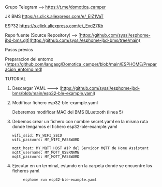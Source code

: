 Grupo Telegram --> https://t.me/domotica_camper


JK BMS https://s.click.aliexpress.com/e/_EIZ1VaT

ESP32 https://s.click.aliexpress.com/e/_Evd27Kb

Repo fuente (Source Repository) --> [https://github.com/syssi/esphome-jbd-bms.git](https://github.com/syssi/esphome-jbd-bms/tree/main)



Pasos previos

Preparacion del entorno (https://github.com/langasg/Domotica_camper/blob/main/ESPHOME/Preparacion_entorno.md)

TUTORIAL


1. Descargar YAML  ---> (https://github.com/syssi/esphome-jbd-bms/blob/main/esp32-ble-example.yaml)

   
2. Modificar fichero  esp32-ble-example.yaml

   Deberemos modificar  MAC del BMS BLuetooth (linea 5)

3. Debemos crear un fichero con nombre secret.yaml en la misma ruta donde tengamos el fichero esp32-ble-example.yaml

       wifi_ssid: MY_WIFI_SSID
       wifi_password: MY_WIFI_PASSWORD

       mqtt_host: MY_MQTT_HOST #IP del Servidor MQTT de Home Assistant
       mqtt_username: MY_MQTT_USERNAME
       mqtt_password: MY_MQTT_PASSWORD
   
         
4. Ejecutar en un terminal, estando en la carpeta donde se encuentre los ficheros yaml.

            esphome run esp32-ble-example.yaml




